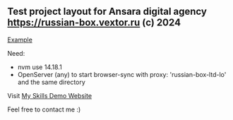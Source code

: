 ## Test project layout for Ansara digital agency https://russian-box.vextor.ru (c) 2024

[Example](https://russian-box.vextor.ru/)

Need:
- nvm use 14.18.1
- OpenServer (any) to start browser-sync with proxy: 'russian-box-ltd-lo' and the same directory

Visit [My Skills Demo Website](https://vbstarterkit.vextor.ru/)

Feel free to contact me :)